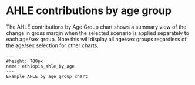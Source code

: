 # AHLE contributions by age group

The AHLE contributions by Age Group chart shows a summary view of the change in gross margin when the selected scenario is applied separately to each age/sex group. Note this will display all age/sex groups regardless of the age/sex selection for other charts.

```{figure} ../Images/ethiopia_ahle_by_age.png
---
#height: 700px
name: ethiopia_ahle_by_age
---
Example AHLE by age group chart
```
